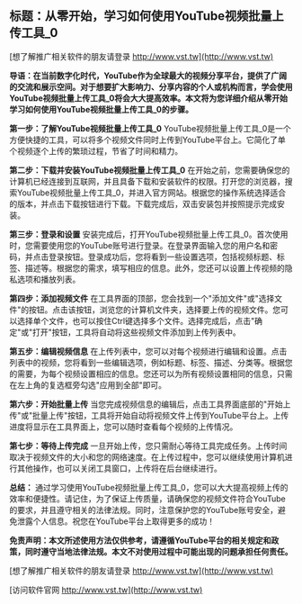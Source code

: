 ## **标题：从零开始，学习如何使用YouTube视频批量上传工具_0**

[想了解推广相关软件的朋友请登录 http://www.vst.tw](http://www.vst.tw)

**导语：在当前数字化时代，YouTube作为全球最大的视频分享平台，提供了广阔的交流和展示空间。对于想要扩大影响力、分享内容的个人或机构而言，学会使用YouTube视频批量上传工具_0将会大大提高效率。本文将为您详细介绍从零开始学习如何使用YouTube视频批量上传工具_0的步骤。**

**第一步：了解YouTube视频批量上传工具_0**
YouTube视频批量上传工具_0是一个方便快捷的工具，可以将多个视频文件同时上传到YouTube平台上。它简化了单个视频逐个上传的繁琐过程，节省了时间和精力。

**第二步：下载并安装YouTube视频批量上传工具_0**
在开始之前，您需要确保您的计算机已经连接到互联网，并且具备下载和安装软件的权限。打开您的浏览器，搜索YouTube视频批量上传工具_0，并进入官方网站。根据您的操作系统选择适合的版本，并点击下载按钮进行下载。下载完成后，双击安装包并按照提示完成安装。

**第三步：登录和设置**
安装完成后，打开YouTube视频批量上传工具_0。首次使用时，您需要使用您的YouTube账号进行登录。在登录界面输入您的用户名和密码，并点击登录按钮。登录成功后，您将看到一些设置选项，包括视频标题、标签、描述等。根据您的需求，填写相应的信息。此外，您还可以设置上传视频的隐私选项和播放列表。

**第四步：添加视频文件**
在工具界面的顶部，您会找到一个"添加文件"或"选择文件"的按钮。点击该按钮，浏览您的计算机文件夹，选择要上传的视频文件。您可以选择单个文件，也可以按住Ctrl键选择多个文件。选择完成后，点击"确定"或"打开"按钮，工具将自动将这些视频文件添加到上传列表中。

**第五步：编辑视频信息**
在上传列表中，您可以对每个视频进行编辑和设置。点击列表中的视频，您将看到一些编辑选项，例如标题、标签、描述、分类等。根据您的需要，为每个视频设置相应的信息。您还可以为所有视频设置相同的信息，只需在左上角的复选框旁勾选"应用到全部"即可。

**第六步：开始批量上传**
当您完成视频信息的编辑后，点击工具界面底部的"开始上传"或"批量上传"按钮，工具将开始自动将视频文件上传到YouTube平台上。上传进度将显示在工具界面上，您可以随时查看每个视频的上传情况。

**第七步：等待上传完成**
一旦开始上传，您只需耐心等待工具完成任务。上传时间取决于视频文件的大小和您的网络速度。在上传过程中，您可以继续使用计算机进行其他操作，也可以关闭工具窗口，上传将在后台继续进行。

**总结：**
通过学习使用YouTube视频批量上传工具_0，您可以大大提高视频上传的效率和便捷性。请记住，为了保证上传质量，请确保您的视频文件符合YouTube的要求，并且遵守相关的法律法规。同时，注意保护您的YouTube账号安全，避免泄露个人信息。祝您在YouTube平台上取得更多的成功！

**免责声明：本文所述使用方法仅供参考，请遵循YouTube平台的相关规定和政策，同时遵守当地法律法规。本文不对使用过程中可能出现的问题承担任何责任。**

[想了解推广相关软件的朋友请登录 http://www.vst.tw](http://www.vst.tw)


[访问软件官网 http://www.vst.tw](http://www.vst.tw)
